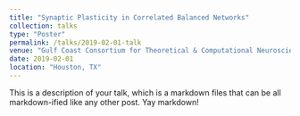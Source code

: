 ```yaml
---
title: "Synaptic Plasticity in Correlated Balanced Networks"
collection: talks
type: "Poster"
permalink: /talks/2019-02-01-talk
venue: "Gulf Coast Consortium for Theoretical & Computational Neuroscience"
date: 2019-02-01
location: "Houston, TX"
---
```


This is a description of your talk, which is a markdown files that can be all markdown-ified like any other post. Yay markdown!
